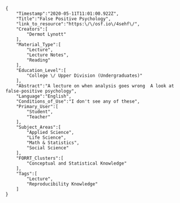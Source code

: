 
    {
        "Timestamp":"2020-05-11T11:01:00.922Z",
        "Title":"False Positive Psychology",
        "link_to_resource":"https:\/\/osf.io\/4sehf\/",
        "Creators":[
            "Dermot Lynott"
        ],
        "Material_Type":[
            "Lecture",
            "Lecture Notes",
            "Reading"
        ],
        "Education_Level":[
            "College \/ Upper Division (Undergraduates)"
        ],
        "Abstract":"A lecture on when analysis goes wrong  A look at false-positive psychology",
        "Language":"English",
        "Conditions_of_Use":"I don't see any of these",
        "Primary_User":[
            "Student",
            "Teacher"
        ],
        "Subject_Areas":[
            "Applied Science",
            "Life Science",
            "Math & Statistics",
            "Social Science"
        ],
        "FORRT_Clusters":[
            "Conceptual and Statistical Knowledge"
        ],
        "Tags":[
            "Lecture",
            "Reproducibility Knowledge"
        ]
    }

